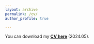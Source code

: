 ```yaml
---
layout: archive
permalink: /cv/
author_profile: true

---
```


You can download my [**CV here**](../files/Short_CV.pdf) (2024.05).
